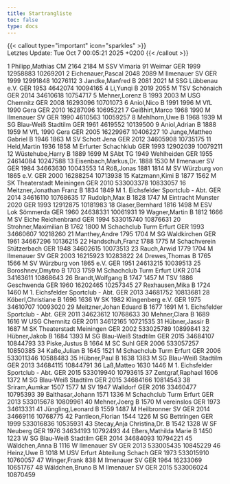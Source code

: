 ```yaml
---
title: Startrangliste
toc: false
type: docs
---
```


{{< callout type="important" icon="sparkles" >}}    
Letztes Update:  Tue Oct 7 00:05:21 2025 +0200
{{< /callout >}}

<startrangliste>
1	Philipp,Mathias	CM	2164	2184	M	SSV Vimaria 91 Weimar	GER	1999	12958883	10269201
2	Eichenauer,Pascal		2048	2089	M	Ilmenauer SV	GER	1999	12991848	10276112
3	Jandke,Manfred	B	2081	2021	M	SSG Lübbenau e.V.	GER	1953	4642074	10094165
4	Li,Yunqi	B	2019	2055	M	TSV Schönaich	GER	2014	34610618	10754717
5	Mehner,Lorenz	B	1993	2003	M	USG Chemnitz	GER	2008	16293096	10701073
6	Aniol,Nico	B	1991	1996	M	VfL 1990 Gera	GER	2010	16287096	10695221
7	Geißhirt,Marco		1968	1990	M	Ilmenauer SV	GER	1990	4610563	10059257
8	Mehlhorn,Uwe	B	1968	1939	M	SG Blau-Weiß Stadtilm	GER	1961	4619552	10139500
9	Aniol,Adrian	B	1888	1959	M	VfL 1990 Gera	GER	2005	16229967	10406227
10	Junge,Mattheo Gabriel	B	1946	1863	M	SV Schott Jena	GER	2012	34605908	10735175
11	Held,Martin		1936	1858	M	Erfurter Schachklub	GER	1993	12902039	10079211
12	Wüstehube,Harry	B	1889	1699	M	SAbt TG 1949 Wehlheiden	GER	1955	24614084	10247588
13	Eisenbach,Markus,Dr.		1888	1530	M	Ilmenauer SV	GER	1984	34663630	10043553
14	Röß,Jonas		1881	1814	M	SV Würzburg von 1865 e.V.	GER	2000	16288254	10713938
15	Katzmann,Kimi	B	1877	1562	M	SK Theaterstadt Meiningen	GER	2010	533003378	10833057
16	Meitzner,Jonathan Franz	B	1834	1849	M	1. Eichsfelder Sportclub - Abt.	GER	2014	34616110	10768635
17	Rudolph,Max	B	1828	1747	M	Eintracht Munster 2020	GER	1993	12912875	10181983
18	Glaser,Bernhard		1816	1498	M	ESV Lok Sömmerda	GER	1960	24638331	10061931
19	Wagner,Martin	B	1812	1666	M	SV Eiche Reichenbrand	GER	1994	533015740	10876631
20	Strohner,Maximilian	B	1762	1800	M	Schachclub Turm Erfurt	GER	1993	34660607	10218260
21	Manthey,Andre		1795	1704	M	SG Waldkirchen	GER	1961	34667296	10136215
22	Handschuh,Franz		1788	1775	M	Schachverein Stützerbach	GER	1948	34602615	10073513
23	Rauch,Arwid		1779	1704	M	Ilmenauer SV	GER	2003	16215923	10283822
24	Drewes,Thomas	B	1765	1566	M	SV Würzburg von 1865 e.V.	GER	1951	24613215	10039513
25	Boroshnev,Dmytro	B	1703	1759	M	Schachclub Turm Erfurt	UKR	2014	34163611	10868643
26	Brandt,Wolfgang	B	1747	1457	M	TSV 1886 Geschwenda	GER	1960	16202465	10257345
27	Rexhausen,Mika	B	1724	1460	M	1. Eichsfelder Sportclub - Abt.	GER	2013	34681752	10813681
28	Köberl,Christiane	B	1696	1636	W	SK 1982 Klingenberg e.V.	GER	1975	34610707	10093020
29	Meitzner,Johan Eduard	B	1677	1691	M	1. Eichsfelder Sportclub - Abt.	GER	2011	34623612	10768633
30	Mehner,Clara	B	1689	1616	W	USG Chemnitz	GER	2011	34612165	10721535
31	Hübner,Jassir	B	1687		M	SK Theaterstadt Meiningen	GER	2002	533025789	10899841
32	Hübner,Jakob	B	1684	1393	M	SG Blau-Weiß Stadtilm	GER	2015	34684107	10844793
33	Piske,Justus	B		1664	M	SC Suhl	GER	2006	533057257	10850385
34	Kaße,Julian	B	1645	1521	M	Schachclub Turm Erfurt	GER	2006	533011346	10588483
35	Hübner,Paul	B	1638	1383	M	SG Blau-Weiß Stadtilm	GER	2013	34684115	10844791
36	Laß,Matteo		1630	1446	M	1. Eichsfelder Sportclub - Abt.	GER	2015	533019940	10793615
37	Zentgraf,Raphael		1606	1372	M	SG Blau-Weiß Stadtilm	GER	2015	34684166	10814543
38	Sriram,Aumkar		1507	1577	M	SV 1947 Walldorf	GER	2016	33460477	10795393
39	Balthasar,Johann		1571	1336	M	Schachclub Turm Erfurt	GER	2013	533015678	10809961
40	Mehner,Joerg	B	1570		M	vereinslos	GER	1973	34613331	
41	Jüngling,Leonard	B	1559	1487	M	Heilbronner SV	GER	2014	34669116	10768775
42	Pantleon,Florian		1544	1226	M	SG Bettringen	GER	1999	533016836	10535931
43	Stecay,Anja Christina,Dr.	B	1542	1328	W	SF Neuberg	GER	1976	34634193	10792493
44	Eßers,Mathilda Marie	B	1450	1223	W	SG Blau-Weiß Stadtilm	GER	2014	34684093	10794221
45	Wäldchen,Anna	B		1116	W	Ilmenauer SV	GER	2013	533005435	10845229
46	Heinz,Uwe	B		1018	M	USV Erfurt Abteilung Schach	GER	1973	533015910	10760057
47	Winger,Frank			838	M	Ilmenauer SV	GER	1964	16233069	10651767
48	Wäldchen,Bruno	B			M	Ilmenauer SV	GER	2015	533006024	10870459

</startrangliste>
